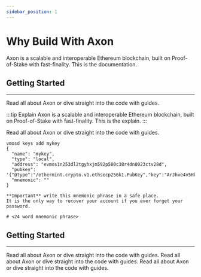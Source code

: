 ```yaml
---
sidebar_position: 1
---
```


# Why Build With Axon

Axon is a scalable and interoperable Ethereum blockchain, 
built on Proof-of-Stake with fast-finality. This is the documentation.

## Getting Started
---

Read all about Axon or dive straight into the code with guides.

:::tip Explain
Axon is a scalable and interoperable Ethereum blockchain, 
built on Proof-of-Stake with fast-finality. This is the explain.
:::

Read all about Axon or dive straight into the code with guides.

```
vmosd keys add mykey
{
  "name": "mykey",
  "type": "local",
  "address": "evmos1n253dl2tgyhxjm592p580c38r4dn8023ctv28d",
  "pubkey": '{"@type":"/ethermint.crypto.v1.ethsecp256k1.PubKey","key":"ArJhve4v5HkLm+F7ViASU/rAGx7YrwU4+XKV2MNJt+Cq"}',
  "mnemonic": ""
}

**Important** write this mnemonic phrase in a safe place.
It is the only way to recover your account if you ever forget your password.

# <24 word mnemonic phrase>
```

## Getting Started
---

Read all about Axon or dive straight into the code with guides.
Read all about Axon or dive straight into the code with guides.
Read all about Axon or dive straight into the code with guides.
